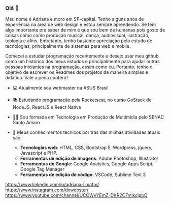 ### Olá 👋

Meu nome é Adriana e moro em SP-capital. Tenho alguns anos de experiência na área de web design e estou sempre aprendendo. Se tem algo importante pra saber de mim é que sou bem de humanas pois gosto de coisas como como produção musical, dança, audiovisual, ilustração, teologia e afins. Entretanto, tenho bastante apreciação pelo estudo de tecnologias, principalmente de sistemas para web e mobile.

Comecei a estudar programação recentemente e desejo usar meu github como um histórico dos meus estudos e principalmente para ajudar outras pessoas iniciantes na programação, assim como eu. Portanto, tenho o objetivo de escrever os Readmes dos projetos de maneira simples e didática. Vale a pena conferir!

* 💻 Atualmente sou webmaster na ASUS Brasil
* 📚 Estudando programação pela Rocketseat, no curso GoStack de NodeJS, ReactJS e React Native
* 👩‍🎓 Sou formada em Tecnologia em Produção de Multimídia pelo SENAC Santo Amaro
* 💬 Meus conhecimentos técnicos por trás das minhas atividades atuais são:

    * **Tecnologias web**: HTML, CSS, Bootstrap 5, Wordpress, jquery, Javascript e PHP.
    * **Ferramentas de edição de imagens**: Adobe Photoshop, Illustrator
    * **Ferramentas do Google**: Google Analytics, Google Apps Script, Google Tag Manager
    * **Ferramentas de edição de código**: VSCode, Sublime Text 3
    
https://www.linkedin.com/in/adriana-limafm/
https://www.instagram.com/dxwebster/
https://www.youtube.com/channel/UCOWvYEmZ-DKR2C7mlkcjpbQ

